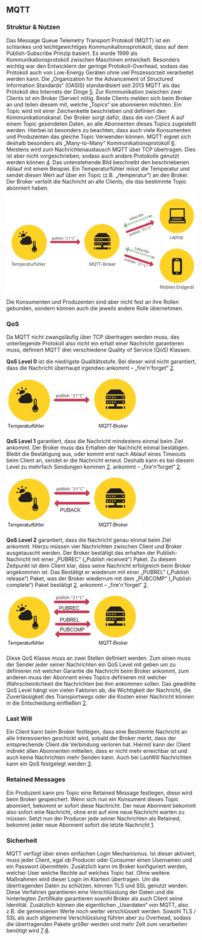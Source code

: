 ## MQTT
### Struktur & Nutzen
Das Message Queue Telemetry Transport Protokoll (MQTT) ist ein schlankes und leichtgewichtiges Kommunikationsprotokoll, dass auf dem Publish-Subscribe Prinzip basiert. Es wurde 1999 als Kommunikationsprotokoll zwischen Maschinen entwickelt. Besonders wichtig war den Entwicklern der geringe Protokoll-Overhead, sodass das Protokoll auch von Low-Energy Geräten ohne viel Prozessorzeit verarbeitet werden kann. Die „Organization for the Advancement of Structured Information Standards“ (OASIS) standardisiert seit 2013 MQTT als das Protokoll des Internets der Dinge [5](Quellen.md).
Zur Kommunikation zwischen zwei Clients ist ein Broker (Server) nötig. Beide Clients melden sich beim Broker an und teilen diesem mit, welche „Topics“ sie abonnieren möchten. Ein Topic wird mit einer Zeichenkette beschrieben und definiert den Kommunikationskanal. Der Broker sorgt dafür, dass die von Client A auf einem Topic gesendeten Daten, an alle Abonnenten dieses Topics zugestellt werden. Hierbei ist besonders zu beachten, dass auch viele Konsumenten und Produzenten das gleiche Topic Verwenden können. MQTT eignet sich deshalb besonders als „Many-to-Many“ Kommunikationsprotokoll [6](Quellen.md).  Meistens wird zum Nachrichtenaustausch MQTT über TCP übertragen. Dies ist aber nicht vorgeschrieben, sodass auch andere Protokolle genutzt werden können [4](Quellen.md). 
Das untenstehende Bild beschreibt den beschriebenen Ablauf mit einem Beispiel. Ein Temperaturfühler misst die Temperatur und sendet diesen Wert auf über ein Topic (z.B. „/temperatur“) an den Broker. Der Broker verteilt die Nachricht an alle Clients, die das bestimmte Topic abonniert haben.

![alt text](../../assets/mqtt1.png "MQTT Ablauf")


Die Konsumenten und Produzenten sind aber nicht fest an ihre Rollen gebunden, sondern können auch die jeweils andere Rolle übernehmen. 
### QoS
Da MQTT nicht zwangsläufig über TCP übertragen werden muss, das unterliegende Protokoll also nicht ein erhalt einer Nachricht garantieren muss, definiert MQTT drei verschiedene Quality of Service (QoS) Klassen.

**QoS Level 0** ist die niedrigste Qualitätsstufe. Bei dieser wird nicht garantiert, dass die Nachricht überhaupt irgendwo ankommt – „fire'n'forget“ [2](Quellen.md).

![alt text](../../assets/mqttQos0.png "QoS Level 0")



**QoS Level 1** garantiert, dass die Nachricht mindestens einmal beim Ziel ankommt. Der Broker muss das Erhalten der Nachricht einmal bestätigen. Bleibt die Bestätigung aus, oder kommt erst nach Ablauf eines Timeouts beim Client an, sendet er die Nachricht erneut. Deshalb kann es bei diesem Level zu mehrfach Sendungen kommen [2](Quellen.md).
ankommt – „fire'n'forget“ [2](Quellen.md).

![alt text](../../assets/mqttQos1.png "QoS Level 1")




**QoS Level 2** garantiert, dass die Nachricht genau einmal beim Ziel ankommt. Hierzu müssen vier Nachrichten zwischen Client und Broker ausgetauscht werden. Der Broker bestätigt das erhalten der Publish-Nachricht mit einer „PUBREC“ („Publish received“) Paket. Zu diesem Zeitpunkt ist dem Client klar, dass seine Nachricht erfolgreich beim Broker angekommen ist. Das Bestätigt er wiederum mit einer „PUBREL“ („Publish release“) Paket, was der Broker wiederrum mit dem „PUBCOMP“ („Publish complete“) Paket bestätigt [2](Quellen.md).
ankommt – „fire'n'forget“ [2](Quellen.md).

![alt text](../../assets/mqttQos2.png "QoS Level 2")


Diese QoS Klasse muss an zwei Stellen definiert werden. Zum einen muss der Sender jeder seiner Nachrichten ein QoS Level mit geben um zu definieren mit welcher Garantie die Nachricht beim Broker ankommt, zum anderen muss der Abonnent eines Topics definieren mit welcher Wahrscheinlichkeit die Nachrichten bei ihm ankommen sollen. Das gewählte QoS Level hängt von vielen Faktoren ab, die Wichtigkeit der Nachricht, die Zuverlässigkeit des Transportwegs oder die Kosten einer Nachricht können in die Entscheidung einfließen [2](Quellen.md).
### Last Will
Ein Client kann beim Broker festlegen, dass eine Bestimmte Nachricht an alle Interessierten geschickt wird, sobald der Broker merkt, dass der entsprechende Client die Verbindung verloren hat. Hiermit kann der Client indirekt allen Abonnenten mitteilen, dass er nicht mehr erreichbar ist und auch keine Nachrichten mehr Senden kann. Auch bei LastWill Nachrichten kann ein QoS festgelegt werden [3](Quellen.md).
### Retained Messages
Ein Produzent kann pro Topic eine Retained Message festlegen, diese wird beim Broker gespeichert. Wenn sich nun ein Konsument dieses Topic abonniert, bekommt er sofort diese Nachricht. Der neue Abonnent bekommt also sofort eine Nachricht, ohne erst auf eine neue Nachricht warten zu müssen. Setzt nun der Producer jede seiner Nachrichten als Retained, bekommt jeder neue Abonnent sofort die letzte Nachricht [1](Quellen.md).
### Sicherheit
MQTT verfügt über einen einfachen Login Mechanismus. Ist dieser aktiviert, muss jeder Client, egal ob Producer oder Consumer einen Usernamen und ein Passwort übermitteln. Zusätzlich kann im Broker konfiguriert werden, welcher User welche Rechte auf welches Topic hat. Ohne weitere Maßnahmen wird dieser Login im Klartext übertragen.
Um die übertragenden Daten zu schützen, können TLS und SSL genutzt werden. Diese Verfahren garantieren eine Verschlüsslung der Daten und die hinterlegten Zertifikate garantieren sowohl Broker als auch Client seine Identität. 
Zusätzlich können die eigentlichen „Userdaten“ von MQTT, also z.B. die gemessenen Werte noch weiter verschlüsselt werden. 
Sowohl TLS / SSL als auch allgemeine Verschlüsslung führen aber zu Overhead, sodass die übertragenden Pakete größer werden und mehr Zeit zum verarbeiten benötigt wird [7](Quellen.md) [8](Quellen.md).
